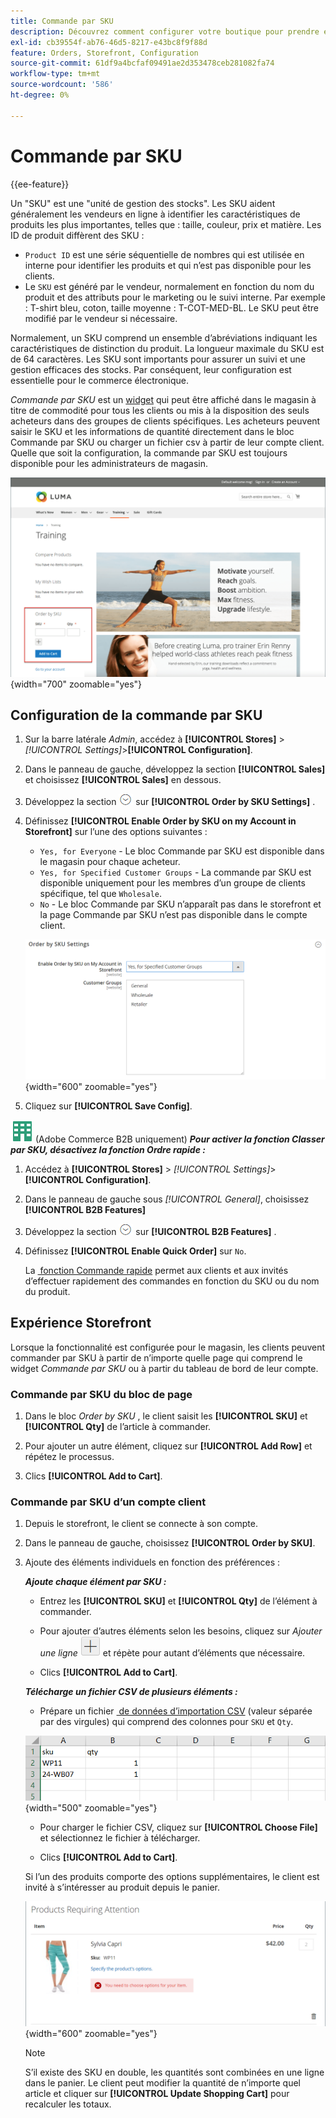 ```yaml
---
title: Commande par SKU
description: Découvrez comment configurer votre boutique pour prendre en charge la commande par SKU à titre de commodité pour vos clients.
exl-id: cb39554f-ab76-46d5-8217-e43bc8f9f88d
feature: Orders, Storefront, Configuration
source-git-commit: 61df9a4bcfaf09491ae2d353478ceb281082fa74
workflow-type: tm+mt
source-wordcount: '586'
ht-degree: 0%

---
```


# Commande par SKU

{{ee-feature}}

Un &quot;SKU&quot; est une &quot;unité de gestion des stocks&quot;. Les SKU aident généralement les vendeurs en ligne à identifier les caractéristiques de produits les plus importantes, telles que : taille, couleur, prix et matière. Les ID de produit diffèrent des SKU :

- `Product ID` est une série séquentielle de nombres qui est utilisée en interne pour identifier les produits et qui n’est pas disponible pour les clients.
- Le `SKU` est généré par le vendeur, normalement en fonction du nom du produit et des attributs pour le marketing ou le suivi interne. Par exemple : T-shirt bleu, coton, taille moyenne : T-COT-MED-BL. Le SKU peut être modifié par le vendeur si nécessaire.

Normalement, un SKU comprend un ensemble d’abréviations indiquant les caractéristiques de distinction du produit. La longueur maximale du SKU est de 64 caractères. Les SKU sont importants pour assurer un suivi et une gestion efficaces des stocks. Par conséquent, leur configuration est essentielle pour le commerce électronique.

_Commande par SKU_ est un [widget](../content-design/widgets.md) qui peut être affiché dans le magasin à titre de commodité pour tous les clients ou mis à la disposition des seuls acheteurs dans des groupes de clients spécifiques. Les acheteurs peuvent saisir le SKU et les informations de quantité directement dans le bloc Commande par SKU ou charger un fichier csv à partir de leur compte client. Quelle que soit la configuration, la commande par SKU est toujours disponible pour les administrateurs de magasin.

![Commande par SKU dans le storefront](./assets/storefront-order-by-sku.png){width="700" zoomable="yes"}

## Configuration de la commande par SKU

1. Sur la barre latérale _Admin_, accédez à **[!UICONTROL Stores]** > _[!UICONTROL Settings]_>**[!UICONTROL Configuration]**.

1. Dans le panneau de gauche, développez la section **[!UICONTROL Sales]** et choisissez **[!UICONTROL Sales]** en dessous.

1. Développez la section ![Sélecteur d’extension](../assets/icon-display-expand.png) sur **[!UICONTROL Order by SKU Settings]** .

1. Définissez **[!UICONTROL Enable Order by SKU on my Account in Storefront]** sur l’une des options suivantes :

   - `Yes, for Everyone` - Le bloc Commande par SKU est disponible dans le magasin pour chaque acheteur.
   - `Yes, for Specified Customer Groups` - La commande par SKU est disponible uniquement pour les membres d’un groupe de clients spécifique, tel que `Wholesale`.
   - `No` - Le bloc Commande par SKU n’apparaît pas dans le storefront et la page Commande par SKU n’est pas disponible dans le compte client.

   ![Paramètres de commande par SKU](../configuration-reference/sales/assets/sales-order-by-sku-settings.png){width="600" zoomable="yes"}

1. Cliquez sur **[!UICONTROL Save Config]**.

![Adobe Commerce B2B](../assets/b2b.svg) (Adobe Commerce B2B uniquement) _&#x200B;**Pour activer la fonction Classer par SKU, désactivez la fonction Ordre rapide :**&#x200B;_

1. Accédez à **[!UICONTROL Stores]** > _[!UICONTROL Settings]_>**[!UICONTROL Configuration]**.

1. Dans le panneau de gauche sous _[!UICONTROL General]_, choisissez **[!UICONTROL B2B Features]**

1. Développez la section ![Sélecteur d’extension](../assets/icon-display-expand.png) sur **[!UICONTROL B2B Features]** .

1. Définissez **[!UICONTROL Enable Quick Order]** sur `No`.

   La [&#x200B; fonction Commande rapide](../b2b/quick-order.md) permet aux clients et aux invités d’effectuer rapidement des commandes en fonction du SKU ou du nom du produit.

## Expérience Storefront

Lorsque la fonctionnalité est configurée pour le magasin, les clients peuvent commander par SKU à partir de n’importe quelle page qui comprend le widget _Commande par SKU_ ou à partir du tableau de bord de leur compte.

### Commande par SKU du bloc de page

1. Dans le bloc _Order by SKU_ , le client saisit les **[!UICONTROL SKU]** et **[!UICONTROL Qty]** de l’article à commander.

1. Pour ajouter un autre élément, cliquez sur **[!UICONTROL Add Row]** et répétez le processus.

1. Clics **[!UICONTROL Add to Cart]**.

### Commande par SKU d’un compte client

1. Depuis le storefront, le client se connecte à son compte.

1. Dans le panneau de gauche, choisissez **[!UICONTROL Order by SKU]**.

1. Ajoute des éléments individuels en fonction des préférences :

   _&#x200B;**Ajoute chaque élément par SKU :**&#x200B;_

   - Entrez les **[!UICONTROL SKU]** et **[!UICONTROL Qty]** de l’élément à commander.

   - Pour ajouter d’autres éléments selon les besoins, cliquez sur _Ajouter une ligne_ ![Bouton représentant le signe plus](../assets/button-add-item.png) et répète pour autant d’éléments que nécessaire.

   - Clics **[!UICONTROL Add to Cart]**.

   _&#x200B;**Télécharge un fichier CSV de plusieurs éléments :**&#x200B;_

   - Prépare un fichier [&#x200B; de données d’importation CSV](../systems/data-csv.md) (valeur séparée par des virgules) qui comprend des colonnes pour `SKU` et `Qty`.

   ![SKU à importer](./assets/account-dashboard-order-by-sku-import.png){width="500" zoomable="yes"}

   - Pour charger le fichier CSV, cliquez sur **[!UICONTROL Choose File]** et sélectionnez le fichier à télécharger.

   - Clics **[!UICONTROL Add to Cart]**.

   Si l’un des produits comporte des options supplémentaires, le client est invité à s’intéresser au produit depuis le panier.

   ![Le produit nécessite de l’attention](./assets/account-dashboard-order-by-sku-cart-product-requires-attention.png){width="600" zoomable="yes"}

   >[!NOTE]
   >
   >S’il existe des SKU en double, les quantités sont combinées en une ligne dans le panier. Le client peut modifier la quantité de n’importe quel article et cliquer sur **[!UICONTROL Update Shopping Cart]** pour recalculer les totaux.

